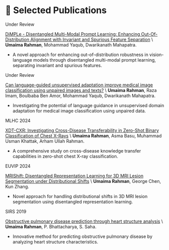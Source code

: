 # 📝 Selected Publications 

<!--(<sup>*</sup> indicates equal contribution;  <sup>#</sup> indicates corresponding authorship.)-->

<div class='paper-box'><div class='paper-box-image'><div><div class="badge">Under Review</div></div></div>
<div class='paper-box-text' markdown="1">

[DiMPLe - Disentangled Multi-Modal Prompt Learning: Enhancing Out-Of-Distribution Alignment with Invariant and Spurious Feature Separation]() \\
<b>Umaima Rahman</b>, Mohammad Yaqub, Dwarikanath Mahapatra. 

- A novel approach for enhancing out-of-distribution robustness in vision-language models through disentangled multi-modal prompt learning, separating invariant and spurious features.

</div>
</div>

<div class='paper-box'><div class='paper-box-image'><div><div class="badge">Under Review</div></div></div>
<div class='paper-box-text' markdown="1">

[Can language-guided unsupervised adaptation improve medical image classification using unpaired images and texts?]() \\
<b>Umaima Rahman</b>, Raza Imam, Boulbaba Ben Amor, Mohammad Yaqub, Dwarikanath Mahapatra.

- Investigating the potential of language guidance in unsupervised domain adaptation for medical image classification using unpaired data.

</div>
</div>

<div class='paper-box'><div class='paper-box-image'><div><div class="badge">MLHC 2024</div></div></div>
<div class='paper-box-text' markdown="1">

[XDT-CXR: Investigating Cross-Disease Transferability in Zero-Shot Binary Classification of Chest X-Rays]() \\
<b>Umaima Rahman</b>, Asma Basu, Muhammad Usman Khattak, Arham Ullah Rahman.

- A comprehensive study on cross-disease knowledge transfer capabilities in zero-shot chest X-ray classification.

</div>
</div>

<div class='paper-box'><div class='paper-box-image'><div><div class="badge">EUVIP 2024</div></div></div>
<div class='paper-box-text' markdown="1">

[MRIShift: Disentangled Representation Learning for 3D MRI Lesion Segmentation under Distributional Shifts]() \\
<b>Umaima Rahman</b>, George Chen, Kun Zhang.

- Novel approach for handling distributional shifts in 3D MRI lesion segmentation using disentangled representation learning.

</div>
</div>

<div class='paper-box'><div class='paper-box-image'><div><div class="badge">SIRS 2019</div></div></div>
<div class='paper-box-text' markdown="1">

[Obstructive pulmonary disease prediction through heart structure analysis](https://link.springer.com/chapter/10.1007/978-981-13-9042-5_10) \\
<b>Umaima Rahman</b>, P. Bhattacharya, S. Saha.

- Innovative method for predicting obstructive pulmonary disease by analyzing heart structure characteristics.

</div>
</div>
